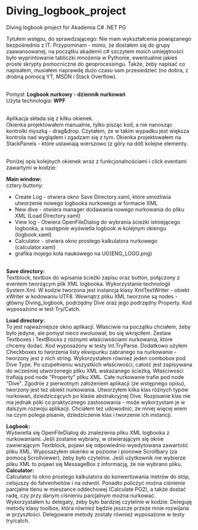 # Diving_logbook_project
Diving logbook project for Akademia C# .NET PG

Tytułem wstępu, do sprawdzającego:
Nie mam wykształcenia powiązanego bezpośrednio z IT. Przypominam - mimo, że dostałem się do grupy zaawansowanej, na początku akademii c# szczytem moich umiejętności było wyprintowanie tabliczki mnożenia w Pythonie, ewentualnie jakieś proste skrypty pomocniczne do geoprocessingu. Także, żeby napisać co napisałem, musiałem naprawdę dużo czasu sam przesiedzieć (no dobra, z drobną pomocą YT, MSDN i Stack Overflow).<br><br> 

Pomysł: <b>Logbook nurkowy - dziennik nurkowań</b><br>
Użyta technologia: <b>WPF</b><br><br>

Aplikacja składa się z kilku okienek.<br>
Okienka projektowałem manualnie, tylko pisząc kod, a nie nanosząc kontrolki myszką - drag&drop. 
Czytałem, że w takim wypadku jest większa kontrola nad wyglądem i zgadzam się z tym.
Okienka projektowałem na StackPanels - które ustawiają wierszowo (z góry na dół) kolejne elementy.<br><br>

Poniżej opis kolejnych okienek wraz z funkcjonalnościami i click eventami zawartymi w kodzie:<br>

<b>Main window:</b> <br>
cztery buttony:<br>
+ Create Log  - otwiera okno Save Directory.xaml, które umożliwia utworzenie nowego logbooka nurkowego w formacie XML<br>
+ New dive - otwiera manager dodawania nowego nurkowania do pliku XML (Load Directory.xaml)<br>
+ View log - Otwiera OpenFileDialog do wybrania ścieżki istniejącego logbooka, a następnie wyświetla logbook w kolejnym okiengu (logbook.xaml)<br>
+ Calculator - otwiera okno prostego kalkulatora nurkowego (calculator.xaml)<br>
+ grafika mojego koła naukowego na UG(ENG_LOGO.png)<br><br>

<b>Save directory:</b><br> 
Textblock, textbox do wpisania ścieżki zapisu oraz button, połączony z eventem tworzącym plik XML logbooka. 
Wykorzystanie technologii System.Xml. W kodzie tworzona jest  instancja klasy XmlTextWriter - obiekt xWriter w kodowaniu UTF8.
Wewnątrz pliku XML tworzone są nodes - główny  Diving_logbook, podrzędny Dive oraz jego podrzędny Property. Kod wyposażono w test Try/Catch.<br>

<b>Load directory:</b><br>
To jest najważniejsze okno aplikacji. Właściwie na początku chciałem, żeby było jedyne, ale pomysł nieco ewoluował, bo się wkręciłem. 
Zestaw Textboxes i TextBlocks z różnymi właściwościami nurkowania, które chcemy dodać. Kod wyposażony w testy Int.TryParse. 
Dodatkowo użyłem Checkboxes to tworzenia listy ekwipunku zabranego na nurkowanie - tworzony jest z nich string. 
Wykorzystałem również jeden combobox pod Dive Type. 
Po uzupełnieniu wszystkich właściwości, całość jest zapisywana do wcześniej utworzonego pliku XML wskazanego ścieżką. 
Właściwości trafiają pod node "Property" pliku XML. Całe nurkowanie trafie pod node "Dive".
Zgodnie z pierwotnym założeniem aplikacji (ze wstępnego opisu), tworzony jest też obiekt nurkowania. 
Utworzyłem kilka klas różnych typów nurkowań, dziedziczących po klasie abstrakcyjnej Dive.
Rozpisanie klas nie ma jednak póki co praktycznego zastosowania - może wykorzystam je w dalszym rozwoju aplikacji. 
Chciałem też udowodnić, że mniej więcej wiem na czym polega pisanie, dziedziczenie klas i tworzenie ich instancji.

<b>Logbook:</b><br>
Wyświetla się OpenFileDialog do znalezienia pliku XML logbooka z nurkowaniami. Jeśli zostanie wybrany, w otwierającym się oknie
zawierającym Textblock, pojawi się odpowiednio wyedytowana zawartość pliku XML. Wyposażyłem okienko w poziome i pionowe Scrollbary (za pomocą Scrollviewer), żeby było czytelnie. Jeśli użytkownik nie wybierze pliku XML to pojawi się MessageBox z informacją, że nie
wybrano pliku. 
<b>Calculator:</b><br>
Calculator to okno prostego kalkulatora do konwertowania metrów do stóp, celsjuszy do fahrenheitów i na odwrót.
Ponadto policzyć można ciśnienie parcjalne tlenu w mieszance oddechowej (Calculate PO2), a także dostać radę, czy przy danym ciśnieniu parcjalnym można nurkować. Wykorzystałem tu delegaty, żeby było bardziej czytelnie w kodzie. Deleguję metody klasy
toolbox, która również będzie jeszcze przeze mnie rozwijana w przyszłości. Delegowane metody zostały również wyposażone w testy  try/catch.







